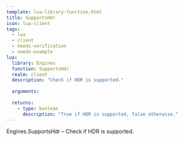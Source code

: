 ```yaml
---
template: lua-library-function.html
title: SupportsHdr
icon: lua-client
tags:
  - lua
  - client
  - needs-verification
  - needs-example
lua:
  library: Engines
  function: SupportsHdr
  realm: client
  description: "Check if HDR is supported."
  
  arguments:
  
  returns:
    - type: boolean
      description: "True if HDR is supported, false otherwise."
---
```


<div class="lua__search__keywords">
Engines.SupportsHdr &#x2013; Check if HDR is supported.
</div>
